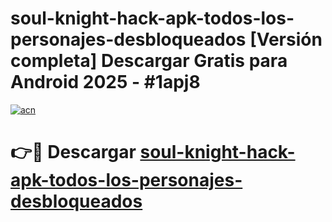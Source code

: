 # soul-knight-hack-apk-todos-los-personajes-desbloqueados  [Versión completa] Descargar Gratis para Android 2025 - #1apj8

[![acn](https://github.com/user-attachments/assets/0f9c940e-d8b0-45ae-aac7-cd30a18b3e1c)](https://apps.freeplayer.one?title=soul-knight-hack-apk-todos-los-personajes-desbloqueados&ref=9F)

# 👉🔴 Descargar [soul-knight-hack-apk-todos-los-personajes-desbloqueados](https://apps.freeplayer.one?title=soul-knight-hack-apk-todos-los-personajes-desbloqueados&ref=9F)